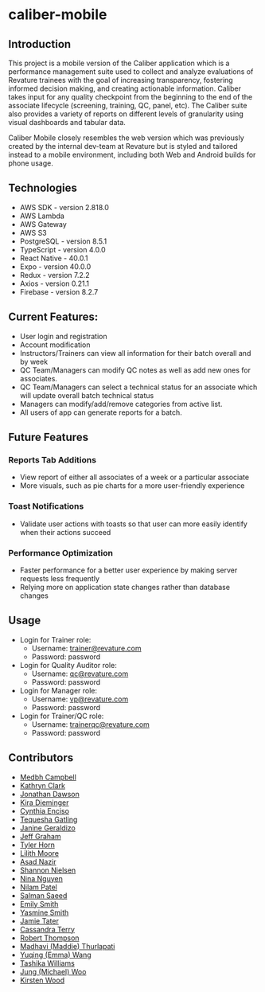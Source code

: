 # caliber-mobile

## Introduction
  This project is a mobile version of the Caliber application which is a performance management suite used to collect and analyze evaluations of Revature trainees with the goal of increasing transparency, fostering informed decision making, and creating actionable information. Caliber takes input for any quality checkpoint from the beginning to the end of the associate lifecycle (screening, training, QC, panel, etc). The Caliber suite also provides a variety of reports on different levels of granularity using visual dashboards and tabular data.
  
  Caliber Mobile closely resembles the web version which was previously created by the internal dev-team at Revature but is styled and tailored instead to a mobile environment, including both Web and Android builds for phone usage.

## Technologies
* AWS SDK - version 2.818.0
* AWS Lambda
* AWS Gateway
* AWS S3
* PostgreSQL - version 8.5.1
* TypeScript - version 4.0.0
* React Native - 40.0.1
* Expo - version 40.0.0
* Redux - version 7.2.2
* Axios - version 0.21.1
* Firebase - version 8.2.7

## Current Features:
* User login and registration
* Account modification
* Instructors/Trainers can view all information for their batch overall and by week
* QC Team/Managers can modify QC notes as well as add new ones for associates.
* QC Team/Managers can select a technical status for an associate which will update overall batch technical status
* Managers can modify/add/remove categories from active list.
* All users of app can generate reports for a batch.

## Future Features
### Reports Tab Additions
* View report of either all associates of a week or a particular associate
* More visuals, such as pie charts for a more user-friendly experience
### Toast Notifications
* Validate user actions with toasts so that user can more easily identify when their actions succeed
### Performance Optimization
* Faster performance for a better user experience by making server requests less frequently
* Relying more on application state changes rather than database changes


## Usage
* Login for Trainer role:
  * Username: trainer@revature.com
  * Password: password
* Login for Quality Auditor role:
  * Username: qc@revature.com
  * Password: password
* Login for Manager role:
  * Username: vp@revature.com
  * Password: password
* Login for Trainer/QC role:
  * Username: trainerqc@revature.com
  * Password: password

## Contributors
* [Medbh Campbell](https://github.com/medbhcampbell)
* [Kathryn Clark](https://github.com/kathrync23)
* [Jonathan Dawson](https://github.com/jedawson)
* [Kira Dieminger](https://github.com/kdieminger)
* [Cynthia Enciso](https://github.com/cyenciso)
* [Tequesha Gatling](https://github.com/tgatling)
* [Janine Geraldizo](https://github.com/jmGeraldizo)
* [Jeff Graham](https://github.com/jefferygraham)
* [Tyler Horn](https://github.com/thorn18)
* [Lilith Moore](https://github.com/lilypadlilith)
* [Asad Nazir](https://github.com/anazir100)
* [Shannon Nielsen](https://github.com/shannon-nielsen)
* [Nina Nguyen](https://github.com/ninancode) 
* [Nilam Patel](https://github.com/nilam2101)
* [Salman Saeed](https://github.com/algosal)
* [Emily Smith](https://github.com/Emily484)
* [Yasmine Smith](https://github.com/Ysmith54)
* [Jamie Tater](https://github.com/Tngtater9)
* [Cassandra Terry](https://github.com/Wewe34)
* [Robert Thompson](https://github.com/ratthompson)
* [Madhavi (Maddie) Thurlapati](https://github.com/maddiet1223)
* [Yuqing (Emma) Wang](https://github.com/whatemma)
* [Tashika Williams](https://github.com/Twilliams0897)
* [Jung (Michael) Woo](https://github.com/michaelwoo921)
* [Kirsten Wood](https://github.com/KirstenWood)
